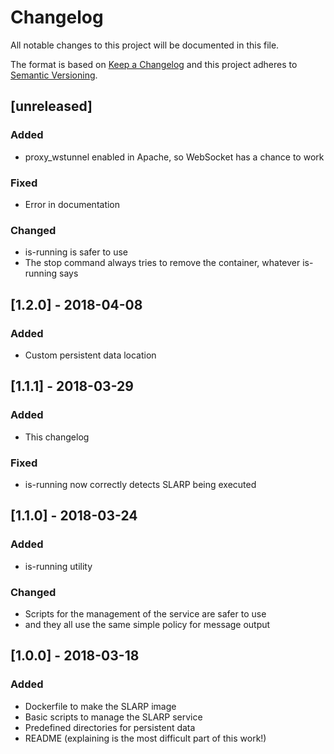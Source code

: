 # Changelog

All notable changes to this project will be documented in this file.

The format is based on [Keep a Changelog](https://keepachangelog.com/en/1.0.0/)
and this project adheres to [Semantic Versioning](https://semver.org/spec/v2.0.0.html).


## [unreleased]

### Added

- proxy_wstunnel enabled in Apache, so WebSocket has a chance to work

### Fixed

- Error in documentation

### Changed

- is-running is safer to use
- The stop command always tries to remove the container, whatever is-running says


## [1.2.0] - 2018-04-08

### Added

- Custom persistent data location


## [1.1.1] - 2018-03-29

### Added

- This changelog

### Fixed

- is-running now correctly detects SLARP being executed


## [1.1.0] - 2018-03-24

### Added

- is-running utility

### Changed

- Scripts for the management of the service are safer to use
- and they all use the same simple policy for message output


## [1.0.0] - 2018-03-18

### Added

- Dockerfile to make the SLARP image
- Basic scripts to manage the SLARP service
- Predefined directories for persistent data
- README (explaining is the most difficult part of this work!)
